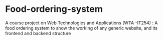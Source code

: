 # Food-ordering-system
A course project on Web Technologies and Applications (WTA -IT254) : A food ordering system to show the working of any generic website, and its frontend and backend structure
